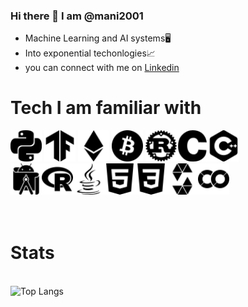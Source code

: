### Hi there 👋 I am @mani2001

* Machine Learning and AI systems🖥
* Into exponential techonlogies📈
* you can connect with me on [Linkedin](https://www.linkedin.com/in/manikantan2001/)


# Tech I am familiar with
<img src="https://github.com/mani2001/mani2001/blob/main/python.svg" width=50> <img src="https://github.com/mani2001/mani2001/blob/main/tensorflow.svg" width=50> <img src="https://github.com/mani2001/mani2001/blob/main/ethereum.svg" width=50> <img src="https://github.com/mani2001/mani2001/blob/main/bitcoin.svg" width=50> <img src="https://github.com/mani2001/mani2001/blob/main/rust.svg" width=50><img src="https://github.com/mani2001/mani2001/blob/main/c.svg" width=50><img src="https://github.com/mani2001/mani2001/blob/main/cplusplus.svg" width=50>
<br>
<img src="https://github.com/mani2001/mani2001/blob/main/androidstudio.svg" width=50><img src="https://github.com/mani2001/mani2001/blob/main/r.svg" width=50><img src="https://github.com/mani2001/mani2001/blob/main/java.svg" width=50><img src="https://github.com/mani2001/mani2001/blob/main/html5.svg" width=50><img src="https://github.com/mani2001/mani2001/blob/main/css3.svg" width=50><img src="https://github.com/mani2001/mani2001/blob/main/solidity.svg" width=50><img src="https://github.com/mani2001/mani2001/blob/main/googlecolab.svg" width=50>
<br>
<br>
<br>
# Stats
<br>![Top Langs](https://github-readme-stats.vercel.app/api/top-langs/?username=mani2001&theme=merko)
